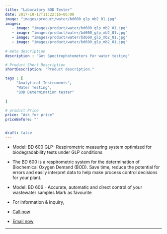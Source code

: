 ```yaml
---
title: "Laboratory BOD Tester"
date: 2017-10-17T11:22:16+06:00
image: "images/product/water/bd600_glp_mb2_01.jpg"
images: 
   - image: "images/product/water/bd600_glp_mb2_01.jpg"
   - image: "images/product/water/bd600_glp_mb2_01.jpg"  
   - image: "images/product/water/bd600_glp_mb2_01.jpg"  
   - image: "images/product/water/bd600_glp_mb2_01.jpg"
  
# meta description
description : "Get Spectrophotometers for water testing"

# Product Short Description
shortDescription: "Product description."

tags : [
     "Analytical Instruments",
     "Water Testing", 
     "BOD Determination tester"
    
]

# product Price
price: "Ask for price"
priceBefore: ""


draft: false
---
```



* Model: BD 600 GLP- Respirometric measuring system optimized for biodegradability tests under GLP conditions
* The BD 600 is a respirometric system for the determination of Biochemical Oxygen Demand (BOD). Save time, reduce the potential for errors and easily interpret data to help make process control decisions for your plant.
* Model: BD 606 - Accurate, automatic and direct control of your wastewater samples Mark as favourite

* For information & inquiry,
* [Call now](callto:+8801517182063)
* [Email now](mailto:sales@enviotech.com.bd)
***